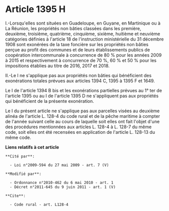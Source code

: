 # Article 1395 H

I.-Lorsqu'elles sont situées en Guadeloupe, en Guyane, en Martinique ou à La Réunion, les propriétés non bâties classées dans
les première, deuxième, troisième, quatrième, cinquième, sixième, huitième et neuvième catégories définies à l'article 18 de
l'instruction ministérielle du 31 décembre 1908 sont exonérées de la taxe foncière sur les propriétés non bâties perçue au
profit des communes et de leurs établissements publics de coopération intercommunale à concurrence de 80 % pour les années
2009 à 2015 et respectivement à concurrence de 70 %, 60 % et 50 % pour les impositions établies au titre de 2016, 2017 et
2018. 

II.-Le I ne s'applique pas aux propriétés non bâties qui bénéficient des exonérations totales prévues aux articles 1394 C,
1395 à 1395 F et 1649. 

Le I de l'article 1394 B bis et les exonérations partielles prévues au 1° ter de l'article 1395 ou au I de l'article 1395 D
ne s'appliquent pas aux propriétés qui bénéficient de la présente exonération. 

Le I du présent article ne s'applique pas aux parcelles visées au  deuxième alinéa de l'article L. 128-4 du code rural et de
la pêche maritime à compter de l'année suivant celle au cours de laquelle soit elles ont fait l'objet d'une des procédures
mentionnées aux articles L. 128-4 à L. 128-7 du même code, soit elles ont été recensées en application de l'article L. 128-13
du même code.

**Liens relatifs à cet article**

	**Cité par**:

	  - Loi n°2009-594 du 27 mai 2009 - art. 7 (V)

	**Modifié par**:

	  - Ordonnance n°2010-462 du 6 mai 2010 - art. 1
	  - Décret n°2011-645 du 9 juin 2011 - art. 1 (V)

	**Cite**:

	  - Code rural - art. L128-4
